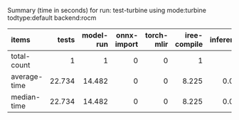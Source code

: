 Summary (time in seconds) for run: test-turbine using mode:turbine todtype:default backend:rocm

| items        |   tests |   model-run |   onnx-import |   torch-mlir |   iree-compile |   inference |
|:-------------|--------:|------------:|--------------:|-------------:|---------------:|------------:|
| total-count  |   1     |       1     |             0 |            0 |          1     |       0     |
| average-time |  22.734 |      14.482 |             0 |            0 |          8.225 |       0.027 |
| median-time  |  22.734 |      14.482 |             0 |            0 |          8.225 |       0.027 |
